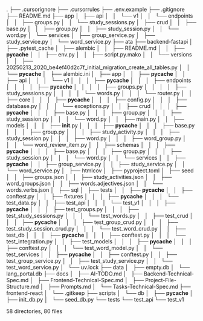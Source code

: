 .
├── .cursorignore
├── .cursorrules
├── .env.example
├── .gitignore
├── README.md
├── app
│   ├── api
│   │   └── v1
│   │       └── endpoints
│   │           ├── groups.py
│   │           └── study_sessions.py
│   ├── crud
│   │   ├── base.py
│   │   ├── group.py
│   │   ├── study_session.py
│   │   └── word.py
│   └── services
│       ├── group_service.py
│       ├── study_service.py
│       └── word_service.py
├── ata
├── backend-fastapi
│   ├── .pytest_cache
│   ├── alembic
│   │   ├── README.md
│   │   ├── __pycache__
│   │   ├── env.py
│   │   ├── script.py.mako
│   │   └── versions
│   │       ├── 20250213_2020_be4ef40d2c7f_initial_migration_create_all_tables.py
│   │       └── __pycache__
│   ├── alembic.ini
│   ├── app
│   │   ├── __pycache__
│   │   ├── api
│   │   │   └── v1
│   │   │       ├── __pycache__
│   │   │       ├── endpoints
│   │   │       │   ├── __pycache__
│   │   │       │   ├── groups.py
│   │   │       │   ├── study_sessions.py
│   │   │       │   └── words.py
│   │   │       └── router.py
│   │   ├── core
│   │   │   ├── __pycache__
│   │   │   ├── config.py
│   │   │   ├── database.py
│   │   │   └── exceptions.py
│   │   ├── crud
│   │   │   ├── __pycache__
│   │   │   ├── base.py
│   │   │   ├── group.py
│   │   │   ├── study_session.py
│   │   │   └── word.py
│   │   ├── main.py
│   │   ├── models
│   │   │   ├── __init__.py
│   │   │   ├── __pycache__
│   │   │   ├── base.py
│   │   │   ├── group.py
│   │   │   ├── study_activity.py
│   │   │   ├── study_session.py
│   │   │   ├── word.py
│   │   │   ├── word_group.py
│   │   │   └── word_review_item.py
│   │   ├── schemas
│   │   │   ├── __pycache__
│   │   │   ├── base.py
│   │   │   ├── group.py
│   │   │   ├── study_session.py
│   │   │   └── word.py
│   │   └── services
│   │       ├── __pycache__
│   │       ├── group_service.py
│   │       ├── study_service.py
│   │       └── word_service.py
│   ├── htmlcov
│   ├── pyproject.toml
│   ├── seed
│   │   ├── groups.json
│   │   ├── study_activities.json
│   │   ├── word_groups.json
│   │   ├── words.adjectives.json
│   │   └── words.verbs.json
│   ├── sql
│   ├── tests
│   │   ├── __pycache__
│   │   ├── conftest.py
│   │   ├── fixtures
│   │   │   ├── __pycache__
│   │   │   └── test_data.py
│   │   ├── test_api
│   │   │   └── test_v1
│   │   │       ├── __pycache__
│   │   │       ├── test_groups.py
│   │   │       ├── test_study_sessions.py
│   │   │       └── test_words.py
│   │   ├── test_crud
│   │   │   ├── __pycache__
│   │   │   ├── test_group_crud.py
│   │   │   ├── test_study_session_crud.py
│   │   │   └── test_word_crud.py
│   │   ├── test_db
│   │   │   ├── __pycache__
│   │   │   ├── conftest.py
│   │   │   └── test_integration.py
│   │   ├── test_models
│   │   │   ├── __pycache__
│   │   │   ├── conftest.py
│   │   │   └── test_word_model.py
│   │   └── test_services
│   │       ├── __pycache__
│   │       ├── conftest.py
│   │       ├── test_group_service.py
│   │       ├── test_study_service.py
│   │       └── test_word_service.py
│   └── uv.lock
├── data
│   ├── empty.db
│   └── lang_portal.db
├── docs
│   ├── AI-TODO.md
│   ├── Backend-Technical-Spec.md
│   ├── Frontend-Technical-Spec.md
│   ├── Project-File-Structure.md
│   ├── Prompts.md
│   └── Tasks-Technical-Spec.md
├── frontend-react
│   └── .gitkeep
├── scripts
│   └── db
│       ├── __pycache__
│       ├── init_db.py
│       └── seed_db.py
└── tests
    └── test_api
        └── test_v1

58 directories, 80 files
